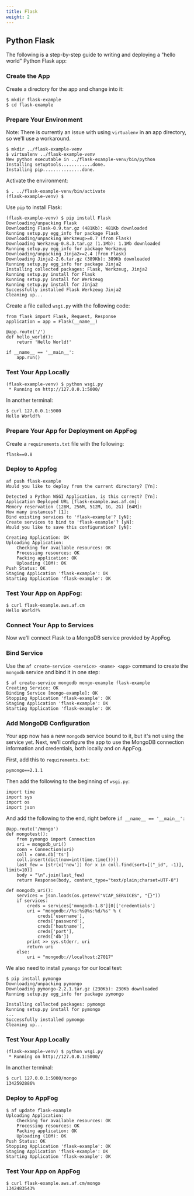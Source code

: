 ```yaml
---
title: Flask
weight: 2
---
```


## Python Flask

The following is a step-by-step guide to writing and deploying a "hello world" Python Flask app:

### Create the App

Create a directory for the app and change into it: 


    $ mkdir flask-example
    $ cd flask-example

### Prepare Your Environment

<!--- Create a `virtualenv` environment:


    $ virtualenv venv
    New python executable in venv/bin/python
    Installing setuptools............done.
    Installing pip...............done.

--->

Note: There is currently an issue with using `virtualenv` in an app directory, so we'll use a workaround. 


    $ mkdir ../flask-example-venv
    $ virtualenv ../flask-example-venv
    New python executable in ../flask-example-venv/bin/python
    Installing setuptools............done.
    Installing pip...............done.

Activate the environment:


    $ . ../flask-example-venv/bin/activate
    (flask-example-venv) $

Use `pip` to install Flask:


    (flask-example-venv) $ pip install Flask
    Downloading/unpacking Flask
    Downloading Flask-0.9.tar.gz (481Kb): 481Kb downloaded
    Running setup.py egg_info for package Flask
    Downloading/unpacking Werkzeug>=0.7 (from Flask)
    Downloading Werkzeug-0.8.3.tar.gz (1.1Mb): 1.1Mb downloaded
    Running setup.py egg_info for package Werkzeug
    Downloading/unpacking Jinja2>=2.4 (from Flask)
    Downloading Jinja2-2.6.tar.gz (389Kb): 389Kb downloaded
    Running setup.py egg_info for package Jinja2
    Installing collected packages: Flask, Werkzeug, Jinja2
    Running setup.py install for Flask
    Running setup.py install for Werkzeug
    Running setup.py install for Jinja2
    Successfully installed Flask Werkzeug Jinja2
    Cleaning up...

Create a file called `wsgi.py` with the following code: 


    from flask import Flask, Request, Response
    application = app = Flask(__name__)

    @app.route('/')
    def hello_world():
        return 'Hello World!'

    if __name__ == '__main__':
        app.run()

### Test Your App Locally


    (flask-example-venv) $ python wsgi.py
     * Running on http://127.0.0.1:5000/

In another terminal:


    $ curl 127.0.0.1:5000
    Hello World!% 

### Prepare Your App for Deployment on AppFog

Create a `requirements.txt` file with the following:


    flask==0.8

### Deploy to Appfog


    af push flask-example
    Would you like to deploy from the current directory? [Yn]:

    Detected a Python WSGI Application, is this correct? [Yn]:
    Application Deployed URL [flask-example.aws.af.cm]:
    Memory reservation (128M, 256M, 512M, 1G, 2G) [64M]:
    How many instances? [1]:
    Bind existing services to 'flask-example'? [yN]:
    Create services to bind to 'flask-example'? [yN]:
    Would you like to save this configuration? [yN]:

    Creating Application: OK
    Uploading Application:
        Checking for available resources: OK
        Processing resources: OK
        Packing application: OK
        Uploading (10M): OK
    Push Status: OK
    Staging Application 'flask-example': OK
    Starting Application 'flask-example': OK

### Test Your App on AppFog:


    $ curl flask-example.aws.af.cm
    Hello World!% 

### Connect Your App to Services

Now we'll connect Flask to a MongoDB service provided by AppFog.

### Bind Service

Use the `af create-service <service> <name> <app>` command to create the `mongodb` service and bind it in one step:


    $ af create-service mongodb mongo-example flask-example
    Creating Service: OK
    Binding Service [mongo-example]: OK
    Stopping Application 'flask-example': OK
    Staging Application 'flask-example': OK
    Starting Application 'flask-example': OK

### Add MongoDB Configuration

Your app now has a new `mongodb` service bound to it, but it's not using the service yet. Next, we’ll configure the app to use the MongoDB connection information and credentials, both locally and on AppFog.

First, add this to `requirements.txt`:


    pymongo==2.1.1

Then add the following to the beginning of `wsgi.py`:


    import time
    import sys
    import os
    import json

And add the following to the end, right before `if __name__ == '__main__':`


    @app.route('/mongo')
    def mongotest():
        from pymongo import Connection
        uri = mongodb_uri()
        conn = Connection(uri)
        coll = conn.db['ts']
        coll.insert(dict(now=int(time.time())))
        last_few = [str(x['now']) for x in coll.find(sort=[("_id", -1)], limit=10)]
        body = "\n".join(last_few)
        return Response(body, content_type="text/plain;charset=UTF-8")

    def mongodb_uri():
        services = json.loads(os.getenv("VCAP_SERVICES", "{}"))
        if services:
            creds = services['mongodb-1.8'][0]['credentials']
            uri = "mongodb://%s:%s@%s:%d/%s" % (
                creds['username'],
                creds['password'],
                creds['hostname'],
                creds['port'],
                creds['db'])
            print >> sys.stderr, uri
            return uri
        else:
            uri = "mongodb://localhost:27017"

We also need to install `pymongo` for our local test:


    $ pip install pymongo
    Downloading/unpacking pymongo
    Downloading pymongo-2.2.1.tar.gz (230Kb): 230Kb downloaded
    Running setup.py egg_info for package pymongo

    Installing collected packages: pymongo
    Running setup.py install for pymongo
    ...
    Successfully installed pymongo
    Cleaning up...

### Test Your App Locally


    (flask-example-venv) $ python wsgi.py
     * Running on http://127.0.0.1:5000/

In another terminal:


    $ curl 127.0.0.1:5000/mongo
    1342592886% 

### Deploy to AppFog


    $ af update flask-example
    Uploading Application:
        Checking for available resources: OK
        Processing resources: OK
        Packing application: OK
        Uploading (10M): OK
    Push Status: OK
    Stopping Application 'flask-example': OK
    Staging Application 'flask-example': OK
    Starting Application 'flask-example': OK

### Test Your App on AppFog


    $ curl flask-example.aws.af.cm/mongo
    1342483543%
